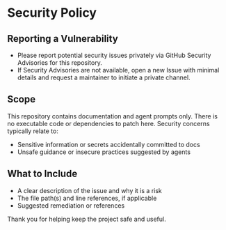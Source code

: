# Security Policy

## Reporting a Vulnerability
- Please report potential security issues privately via GitHub Security Advisories for this repository.
- If Security Advisories are not available, open a new Issue with minimal details and request a maintainer to initiate a private channel.

## Scope
This repository contains documentation and agent prompts only. There is no executable code or dependencies to patch here. Security concerns typically relate to:
- Sensitive information or secrets accidentally committed to docs
- Unsafe guidance or insecure practices suggested by agents

## What to Include
- A clear description of the issue and why it is a risk
- The file path(s) and line references, if applicable
- Suggested remediation or references

Thank you for helping keep the project safe and useful.

